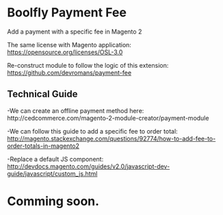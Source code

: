 # Boolfly Payment Fee
Add a payment with a specific fee in Magento 2

The same license with Magento application: https://opensource.org/licenses/OSL-3.0

Re-construct module to follow the logic of this extension:
https://github.com/devromans/payment-fee

<h2>Technical Guide</h2>
-We can create an offline payment method here: http://cedcommerce.com/magento-2-module-creator/payment-module

-We can follow this guide to add a specific fee to order total: http://magento.stackexchange.com/questions/92774/how-to-add-fee-to-order-totals-in-magento2

-Replace a default JS component: http://devdocs.magento.com/guides/v2.0/javascript-dev-guide/javascript/custom_js.html 

<h1>Comming soon.</h1>
